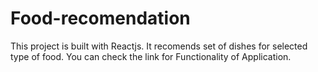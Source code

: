 # Food-recomendation

This project is built with Reactjs.
It recomends set of dishes for selected type of food.
You can check the link for Functionality of Application.
